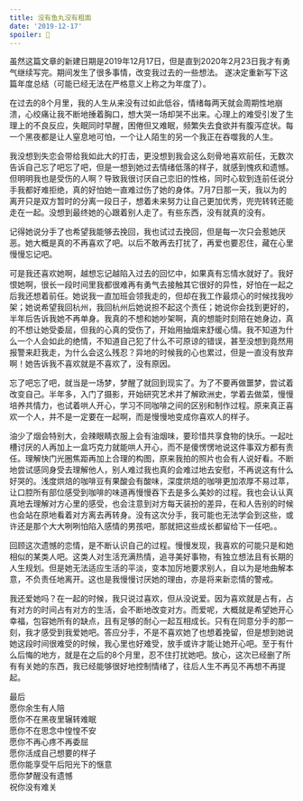 ```yaml
---
title: 没有鱼丸没有粗面
date: '2019-12-17'
spoiler: 📌
---
```


虽然这篇文章的新建日期是2019年12月17日，但是直到2020年2月23日我才有勇气继续写完。期间发生了很多事情，改变我过去的一些想法。
遂决定重新写下这篇年度总结（可能已经无法在严格意义上称之为年度了）。

在过去的8个月里，我的人生从来没有过如此低谷，情绪每两天就会周期性地崩溃，心绞痛让我不断地捶着胸口，想大哭一场却哭不出来。心理上的难受引发了生理上的不良反应，失眠同时早醒，困倦但又难眠，频繁失去食欲并有腹泻症状。每一个黑夜都是让人窒息地可怕，一个让人陌生的另一个我正在吞噬我的人生。

我没想到失恋会带给我如此大的打击，更没想到我会这么刻骨地喜欢前任，无数次告诉自己忘了吧忘了吧，但是一想到她过去情绪低落的样子，就感到愧疚和遗憾。但明明我也是受伤的人啊？导致我很讨厌自己恋旧的性格，同时心软到连前任说分手我都好难拒绝，真的好怕她一直难过伤了她的身体。7月7日那一天，我以为的离开只是双方暂时的分离一段日子，想着未来努力让自己更加优秀，兜兜转转还能走在一起。没想到最终她的心跟着别人走了。有些东西，没有就真的没有。

记得她说分手了也希望我能够去挽回，我也试过去挽回，但是每一次只会惹她厌恶。她大概是真的不再喜欢了吧。以后不敢再去打扰了，再爱也要忍住，藏在心里慢慢忘记吧。

可是我还喜欢她啊，越想忘记越陷入过去的回忆中，如果真有忘情水就好了。我好恨她啊，很长一段时间里我都很难再有勇气去接触其它很好的异性，好怕在一起之后我还想着前任。她说我一直加班会领我走的，但却在我工作最烦心的时候找我吵架；她说希望我回杭州，我回杭州后她说担不起这个责任；她说你会找到更好的，半年后告诉我她不再单身。我真的不想和她吵架啊，真的想能时刻陪在她身边，真的不想让她受委屈，但我的心真的受伤了，开始用抽烟来舒缓心情。我不知道为什么一个人会如此的绝情，不知道自己犯了什么不可原谅的错误，甚至没想到竟然用报警来赶我走，为什么会这么残忍？异地的时候我的心也累过，但是一直没有放弃啊！她告诉我不喜欢就是不喜欢了，没有原因。

忘了吧忘了吧，就当是一场梦，梦醒了就回到现实了。为了不要再做噩梦，尝试着改变自己。半年多，入门了摄影，开始研究艺术并了解欧洲史，学着去做菜，慢慢培养共情力，也试着哄人开心，学习不同咖啡之间的区别和制作过程。原来真正喜欢一个人，并不是一定要在一起啊，而是慢慢地变成你喜欢人的样子。

油少了烟会特别大，会辣眼睛衣服上会有油烟味，要珍惜共享食物的快乐。一起吐槽讨厌的人再加上一盒巧克力就能哄人开心，而不是傻愣愣地说这件事双方都有责任。理解快门光圈焦距再加上合理的构图，原来我拍的照片也会有人说好看。不断地尝试感同身受去理解他人，别人难过我也真的会难过地去安慰，不再说这有什么好哭的。浅度烘焙的咖啡豆有果酸会有酸味，深度烘焙的咖啡更加浓厚不易过萃，让口腔所有部位感受到咖啡的味道再慢慢吞下去是多么美妙的过程。我也会认认真真地去理解对方心里的感受，也会注意到对方每天装扮的差异，在和人告别的时候也会站在原地看着对方离去再转身。没有这次分手，我可能也无法学会到这些，或许还是那个大大咧咧怕陷入感情的男孩吧，那就把这些成长都留给下一任吧。。

回顾这次遗憾的恋情，是不断认识自己的过程。慢慢发现，我喜欢的可能只是和她相似的某类人吧。这类人对生活充满热情，追寻美好事物，有独立想法且有长期的人生规划。但是她无法适应生活的平淡，变本加厉地要求别人，自以为是地曲解本意，不负责任地离开。这也是我慢慢讨厌她的理由，亦是将来新恋情的警戒。

我还爱她吗？在一起的时候，我只说过喜欢，但从没说爱。因为喜欢就是占有，占有对方的时间占有对方的生活，会不断地改变对方。而爱呢，大概就是希望她开心幸福，包容她所有的缺点，且有足够的耐心一起互相成长。只有在同意分手的那一刻，我才感受到我爱她吧。答应分手，不是不喜欢她了也想着挽留，但是想到她说她这段时间很难受的时候，我心里也好难受，放手或许才能让她开心吧。至于有什么后悔的地方，就是在之后的8个月里，忍不住打扰她吧。放心，这次已经删了所有有关她的东西，我已经能够很好地控制情绪了，往后人生不再见不再想不再提起。

最后  
愿你余生有人陪  
愿你不在黑夜里辗转难眠  
愿你不在思念中惶惶不安  
愿你不再心疼不再委屈  
愿你活成自己想要的样子  
愿你能享受午后阳光下的惬意  
愿你梦醒没有遗憾  
祝你没有难关  
